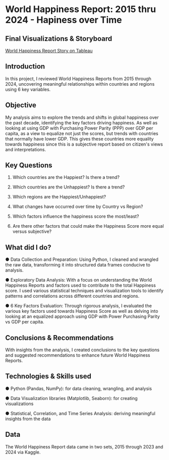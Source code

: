 # World Happiness Report: 2015 thru 2024 - Hapiness over Time

## Final Visualizations & Storyboard
[World Happiness Report Story on Tableau](https://public.tableau.com/shared/WNJPCJ6G6?:display_count=n&:origin=viz_share_link)

## Introduction
In this project, I reviewed World Happiness Reports from 2015 through 2024, uncovering meaningful relationships within countries and regions using 6 key variables.

## Objective
My analysis aims to explore the trends and shifts in global happiness over the past decade, identifying the key factors driving happiness. As well as looking at using GDP with Purchasing Power Parity (PPP) over GDP per capita, as a view to equalize not just the scores, but trends with countries that normally have lower GDP. This gives these countries more equality towards happiness since this is a subjective report based on citizen's views and interpretations.

## Key Questions
1. Which countries are the Happiest? Is there a trend?

2. Which countries are the Unhappiest? Is there a trend?

3. Which regions are the Happiest/Unhappiest?

4. What changes have occurred over time by Country vs Region?

5. Which factors influence the happiness score the most/least?

6. Are there other factors that could make the Happiness Score more equal versus subjective?

## What did I do?
● Data Collection and Preparation: Using Python, I cleaned and wrangled the raw data, transforming it into structured data frames conducive to analysis.

● Exploratory Data Analysis: With a focus on understanding the World Happiness Reports and factors used to contribute to the total Happiness score. I used various statistical techniques and visualization tools to identify patterns and correlations across different countries and regions.

● 6 Key Factors Evaluation: Through rigorous analysis, I evaluated the various key factors used towards Happiness Score as well as delving into looking at an equalized approach using GDP with Power Purchasing Parity vs GDP per capita.

## Conclusions & Recommendations
With insights from the analysis, I created conclusions to the key questions and suggested recommendations to enhance future World Happiness Reports.

## Technologies & Skills used
● Python (Pandas, NumPy): for data cleaning, wrangling, and analysis

● Data Visualization libraries (Matplotlib, Seaborn): for creating visualizations

● Statistical, Correlation, and Time Series Analysis: deriving meaningful insights from the data

## Data
The World Happiness Report data came in two sets, 2015 through 2023 and 2024 via Kaggle.
